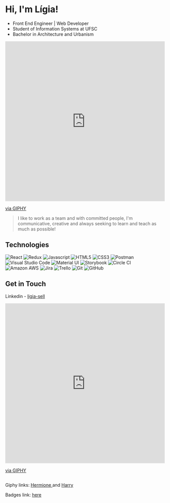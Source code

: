 # Hi, I'm Lígia!
- Front End Engineer | Web Developer 
- Student of Information Systems at UFSC
- Bachelor in Architecture and Urbanism 

<div style="width:100%;height:0;padding-bottom:100%;position:relative;"><iframe src="https://giphy.com/embed/mu4MCcscAZObJu4J3E" width="100%" height="100%" style="position:absolute" frameBorder="0" class="giphy-embed" allowFullScreen></iframe></div><p><a href="https://giphy.com/gifs/harry-potter-hogwarts-yanaillustration-mu4MCcscAZObJu4J3E">via GIPHY</a></p>

> I like to work as a team and with committed people, I'm communicative, creative and always seeking to learn and teach as much as possible!

## Technologies
<img src="https://img.shields.io/badge/React-20232A?style=for-the-badge&logo=react&logoColor=61DAFB" alt="React"/> <img src="https://img.shields.io/badge/Redux-593D88?style=for-the-badge&logo=redux&logoColor=white" alt="Redux"/> <img src="https://img.shields.io/badge/JavaScript-323330?style=for-the-badge&logo=javascript&logoColor=F7DF1E" alt="Javascript"/> <img src="https://img.shields.io/badge/HTML5-E34F26?style=for-the-badge&logo=html5&logoColor=white" alt="HTML5"/> <img src="https://img.shields.io/badge/CSS3-1572B6?style=for-the-badge&logo=css3&logoColor=white" alt="CSS3"/> <img src="https://img.shields.io/badge/Postman-FF6C37?style=for-the-badge&logo=Postman&logoColor=white" alt="Postman"/> <img src="https://img.shields.io/badge/Visual_Studio_Code-0078D4?style=for-the-badge&logo=visual%20studio%20code&logoColor=white" alt="Visual Studio Code"/> <img src="https://img.shields.io/badge/Material--UI-0081CB?style=for-the-badge&logo=material-ui&logoColor=white" alt="Material UI"/> <img src="https://img.shields.io/badge/storybook-FF4785?style=for-the-badge&logo=storybook&logoColor=white" alt="Storybook"/> <img src="https://img.shields.io/badge/circleci-343434?style=for-the-badge&logo=circleci&logoColor=white" alt="Circle CI"/> <img src="https://img.shields.io/badge/Amazon_AWS-FF9900?style=for-the-badge&logo=amazonaws&logoColor=white" alt="Amazon AWS"/> <img src="https://img.shields.io/badge/Jira-0052CC?style=for-the-badge&logo=Jira&logoColor=white" alt="Jira"/> <img src="https://img.shields.io/badge/Trello-0052CC?style=for-the-badge&logo=trello&logoColor=white" alt="Trello"/> <img src="https://img.shields.io/badge/Git-F05032?style=for-the-badge&logo=git&logoColor=white" alt="Git"/> <img src="https://img.shields.io/badge/GitHub-100000?style=for-the-badge&logo=github&logoColor=white" alt="GitHub"/>

## Get in Touch
Linkedin - [ligia-sell](https://www.linkedin.com/in/ligia-sell/)

<div style="width:100%;height:0;padding-bottom:100%;position:relative;"><iframe src="https://giphy.com/embed/LlCZcJVnuX8Hv9jJj9" width="100%" height="100%" style="position:absolute" frameBorder="0" class="giphy-embed" allowFullScreen></iframe></div><p><a href="https://giphy.com/gifs/harry-potter-yanaillustration-LlCZcJVnuX8Hv9jJj9">via GIPHY</a></p>

##
<p>Giphy links: <a href="https://giphy.com/gifs/harry-potter-hogwarts-yanaillustration-mu4MCcscAZObJu4J3E">Hermione </a> and 
<a href="https://giphy.com/gifs/harry-potter-yanaillustration-LlCZcJVnuX8Hv9jJj9">Harry</a></p>

<p>Badges link: <a href="https://github.com/alexandresanlim/Badges4-README.md-Profile">here</a></p>
